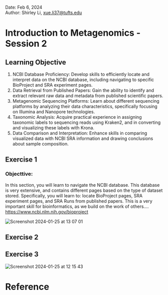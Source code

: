 Date: Feb 6, 2024   
Author: Shirley Li, xue.li37@tufts.edu     
# Introduction to Metagenomics - Session 2
## Learning Objective
1.	NCBI Database Proficiency: Develop skills to efficiently locate and interpret data on the NCBI database, including navigating to specific BioProject and SRA experiment pages.
2.	Data Retrieval from Published Papers: Gain the ability to identify and extract relevant raw data and metadata from published scientific papers.
3.	Metagenomic Sequencing Platforms: Learn about different sequencing platforms by analyzing their data characteristics, specifically focusing on Illumina and Nanopore technologies.
4.	Taxonomic Analysis: Acquire practical experience in assigning taxonomic labels to sequencing reads using Kraken2, and in converting and visualizing these labels with Krona.
5.	Data Comparison and Interpretation: Enhance skills in comparing visualized data with NCBI SRA information and drawing conclusions about sample composition.

## Exercise 1
### Objecttive: 
In this section, you will learn to navigate the NCBI database. This database is very extensive, and contains different pages based on the type of dataset stored. Specifically, you will learn to: locate BioProject pages, SRA experiment pages, and SRA Runs from published papers.
This is a very important skill for bioinformatics, as we build on the work of others....
https://www.ncbi.nlm.nih.gov/bioproject 

![Screenshot 2024-01-25 at 13 07 01](https://github.com/shirleyxueli41/Tufts_workshops/assets/88347911/32383594-b895-4f0b-9107-882313c69304)

## Exercise 2

## Exercise 3

![Screenshot 2024-01-25 at 12 15 43](https://github.com/shirleyxueli41/Tufts_workshops/assets/88347911/2f08cced-598b-45a0-a363-b421bdc9a4d3)

# Reference
